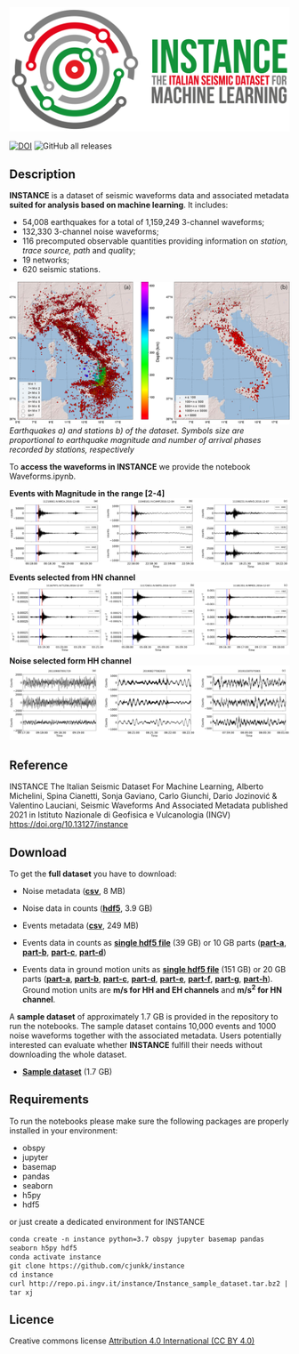 ![event](docs/logo.png)

[![DOI](https://img.shields.io/badge/doi-10.13127%2Finstance-lightgray?style=flat-square)](https://doi.org/10.13127/instance)
![GitHub all releases](https://img.shields.io/github/downloads/cjunkk/instance/total?color=green&style=flat-square)

## Description
**INSTANCE** is a dataset of seismic waveforms data and associated metadata **suited for analysis based on machine learning**. It includes:
* 54,008 earthquakes for a total of 1,159,249 3-channel waveforms;
* 132,330 3-channel noise waveforms;
* 116 precomputed observable quantities providing information on *station, trace source, path* and *quality*;
* 19 networks;
* 620 seismic stations.


![maps](docs/Ita_epicenter_station.png)
*Earthquakes a) and stations b) of the dataset. Symbols size are proportional to earthquake magnitude and number of arrival phases recorded by stations, respectively*

To **access the waveforms in INSTANCE** we provide the notebook Waveforms.ipynb.

**Events with Magnitude in the range [2-4]**
![wf_c](docs/Wave_count_2_M_4.png)
**Events selected from HN channel**
![wf_gm](docs/Wave_gm_HN.png)
**Noise selected form HH channel**
![wf_n](docs/Wave_noise_HH.png)


## Reference
INSTANCE The Italian Seismic Dataset For Machine Learning,
Alberto Michelini, Spina Cianetti, Sonja Gaviano, Carlo Giunchi, Dario Jozinović & Valentino Lauciani,
Seismic Waveforms And Associated Metadata published 2021 in Istituto Nazionale di Geofisica e Vulcanologia (INGV) https://doi.org/10.13127/instance

## Download
To get the **full dataset** you have to download:

* Noise metadata ([**csv**](http://repo.pi.ingv.it/instance/metadata_Instance_noise.csv.bz2), 8 MB)
* Noise data in counts ([**hdf5**](http://repo.pi.ingv.it/instance/Instance_noise.hdf5.bz2), 3.9 GB)

* Events metadata ([**csv**](http://repo.pi.ingv.it/instance/metadata_Instance_events.csv.bz2), 249 MB)
* Events data in counts  as [**single hdf5 file**](http://repo.pi.ingv.it/instance/Instance_events_counts.hdf5.bz2) (39 GB) or 10 GB parts ([**part-a**](http://repo.pi.ingv.it/instance/Instance_events_counts.hdf5.bz2.part-a), [**part-b**](http://repo.pi.ingv.it/instance/Instance_events_counts.hdf5.bz2.part-b), [**part-c**](http://repo.pi.ingv.it/instance/Instance_events_counts.hdf5.bz2.part-c), [**part-d**](http://repo.pi.ingv.it/instance/Instance_events_counts.hdf5.bz2.part-d))

* Events data in ground motion units as [**single hdf5 file**](http://repo.pi.ingv.it/instance/Instance_events_gm.hdf5.bz2) (151 GB) or
20 GB parts ([**part-a**](http://repo.pi.ingv.it/instance/Instance_events_gm.hdf5.bz2.part-a),
[**part-b**](http://repo.pi.ingv.it/instance/Instance_events_gm.hdf5.bz2.part-b),
[**part-c**](http://repo.pi.ingv.it/instance/Instance_events_gm.hdf5.bz2.part-c),
[**part-d**](http://repo.pi.ingv.it/instance/Instance_events_gm.hdf5.bz2.part-d),
[**part-e**](http://repo.pi.ingv.it/instance/Instance_events_gm.hdf5.bz2.part-e),
[**part-f**](http://repo.pi.ingv.it/instance/Instance_events_gm.hdf5.bz2.part-f),
[**part-g**](http://repo.pi.ingv.it/instance/Instance_events_gm.hdf5.bz2.part-g),
[**part-h**](http://repo.pi.ingv.it/instance/Instance_events_gm.hdf5.bz2.part-h)). Ground motion units are **m/s for HH and EH channels** and **m/s<sup>2</sup> for HN channel**.

<!-- The **notebooks** provided in this repo can be used to reproduce the figures of the manuscript Michelini et al., 2021, submitted. -->

A **sample dataset** of approximately 1.7 GB is provided in the repository to run the notebooks. The sample dataset contains 10,000 events and 1000 noise waveforms together with the associated metadata. Users potentially interested can evaluate whether **INSTANCE** fulfill their needs without downloading the whole dataset.

* [**Sample dataset**](http://repo.pi.ingv.it/instance/Instance_sample_dataset.tar.bz2) (1.7 GB)


## Requirements
To run the notebooks please make sure the following packages are properly installed in your environment:
* obspy
* jupyter
* basemap
* pandas
* seaborn
* h5py
* hdf5

 or just create a dedicated environment for INSTANCE

 ```
conda create -n instance python=3.7 obspy jupyter basemap pandas seaborn h5py hdf5
conda activate instance
git clone https://github.com/cjunkk/instance
cd instance
curl http://repo.pi.ingv.it/instance/Instance_sample_dataset.tar.bz2 | tar xj
```


## Licence

Creative commons license [Attribution 4.0 International (CC BY 4.0)](https://creativecommons.org/licenses/by/4.0/legalcode)
